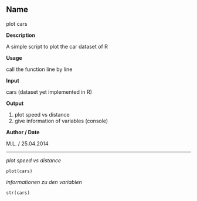 
**Name**
---------------------------------------------------------------------------------------------------

plot cars

**Description**

A simple script to plot the car dataset of R

**Usage**

call the function line by line

**Input**

cars (dataset yet implemented in R)

**Output**

1. plot speed vs distance 
2. give information of variables (console)

**Author / Date**

M.L. / 25.04.2014
*****




*plot speed vs distance*
```{r}
plot(cars)
```
*informationen zu den variablen*

```{r}
str(cars)


